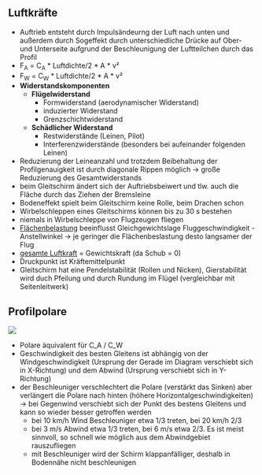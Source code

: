 ## Luftkräfte
- Auftrieb entsteht durch Impulsändeurng der Luft nach unten und außerdem durch Sogeffekt durch unterschiedliche Drücke auf Ober- und Unterseite aufgrund der Beschleunigung der Luftteilchen durch das Profil
- F<sub>A</sub> = C<sub>A</sub> \* Luftdichte/2 \* A \* v²
- F<sub>W</sub> = C<sub>W</sub> \* Luftdichte/2  \* A \* v²
- **Widerstandskomponenten**
	- **Flügelwiderstand**
		- Formwiderstand (aerodynamischer Widerstand)
		- induzierter Widerstand
		- Grenzschichtwiderstand
	- **Schädlicher Widerstand**
		- Restwiderstände (Leinen, Pilot)
		- Interferenzwiderstände (besonders bei aufeinander folgenden Leinen)
- Reduzierung der Leineanzahl und trotzdem Beibehaltung der Profilgenauigkeit ist durch diagonale Rippen möglich -> große Reduzierung des Gesamtwiderstands
- beim Gleitschirm ändert sich der Auftriebsbeiwert und tlw. auch die Fläche durch das Ziehen der Bremsleine
- Bodeneffekt spielt beim Gleitschirm keine Rolle, beim Drachen schon
- Wirbelschleppen eines Gleitschirms können bis zu 30 s bestehen
- niemals in Wirbelschleppe von Flugzeugen fliegen
- [Flächenbelastung](Allgemeines#^ca286c) beeinflusst Gleichgewichtslage Fluggeschwindigkeit - Anstellwinkel -> je geringer die Flächenbeslastung desto langsamer der Flug
- [gesamte Luftkraft](Allgemeines#^b8de22) = Gewichtskraft (da Schub = 0)
- Druckpunkt ist Kräftemittelpunkt
- Gleitschirm hat eine Pendelstabilität (Rollen und Nicken), Gierstabilität wird duch Pfeilung und durch Rundung im Flügel (vergleichbar mit Seitenleitwerk)

## Profilpolare
![](Profilpolare.jpg)
- Polare äquivalent für C_A / C_W
- Geschwindigkeit des besten Gleitens ist abhängig von der Windgeschwindigkeit (Ursprung der Gerade im Diagram verschiebt sich in X-Richtung) und dem Abwind (Ursprung verschiebt sich in Y-Richtung)
- der Beschleuniger verschlechtert die Polare (verstärkt das Sinken) aber verlängert die Polare nach hinten (höhere Horizontalgeschwindigkeiten) -> bei Gegenwind verschiebt sich der Punkt des bestens Gleitens und kann so wieder besser getroffen werden
	- bei 10 km/h Wind Beschleuniger etwa 1/3 treten, bei 20 km/h 2/3
	- bei 3 m/s Abwind etwa 1/3 treten, bei 6 m/s etwa 2/3. Es ist meist sinnvoll, so schnell wie möglich aus dem Abwindgebiet rauszufliegen
	- mit Beschleuniger wird der Schirm klappanfälliger, deshalb in Bodennähe nicht beschleunigen